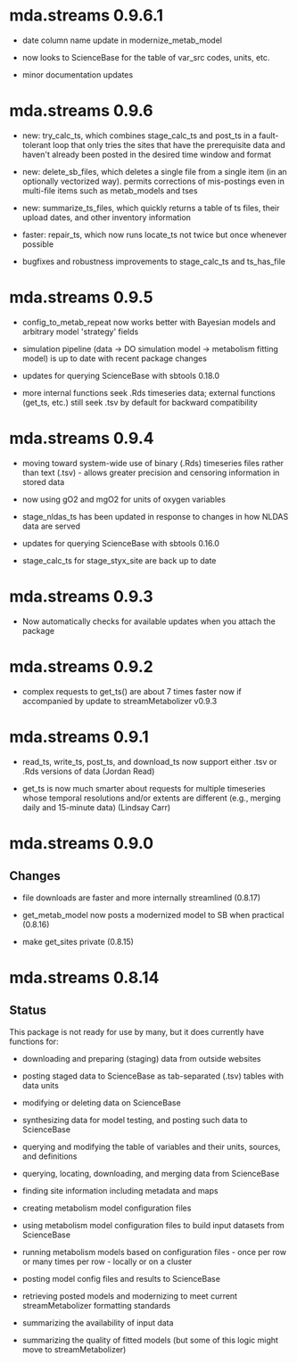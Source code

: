# mda.streams 0.9.6.1

* date column name update in modernize_metab_model

* now looks to ScienceBase for the table of var_src codes, units, etc.

* minor documentation updates

# mda.streams 0.9.6

* new: try_calc_ts, which combines stage_calc_ts and post_ts in a fault-tolerant
loop that only tries the sites that have the prerequisite data and haven't 
already been posted in the desired time window and format

* new: delete_sb_files, which deletes a single file from a single item (in an 
optionally vectorized way). permits corrections of mis-postings even in 
multi-file items such as metab_models and tses

* new: summarize_ts_files, which quickly returns a table of ts files, their
upload dates, and other inventory information

* faster: repair_ts, which now runs locate_ts not twice but once whenever 
possible

* bugfixes and robustness improvements to stage_calc_ts and ts_has_file

# mda.streams 0.9.5

* config_to_metab_repeat now works better with Bayesian models and arbitrary 
model 'strategy' fields

* simulation pipeline (data -> DO simulation model -> metabolism fitting model) 
is up to date with recent package changes

* updates for querying ScienceBase with sbtools 0.18.0

* more internal functions seek .Rds timeseries data; external functions (get_ts,
etc.) still seek .tsv by default for backward compatibility

# mda.streams 0.9.4

* moving toward system-wide use of binary (.Rds) timeseries files rather than 
text (.tsv) - allows greater precision and censoring information in stored data

* now using gO2 and mgO2 for units of oxygen variables

* stage_nldas_ts has been updated in response to changes in how NLDAS data are 
served

* updates for querying ScienceBase with sbtools 0.16.0

* stage_calc_ts for stage_styx_site are back up to date

# mda.streams 0.9.3

* Now automatically checks for available updates when you attach the package

# mda.streams 0.9.2

* complex requests to get_ts() are about 7 times faster now if accompanied by 
update to streamMetabolizer v0.9.3

# mda.streams 0.9.1

* read_ts, write_ts, post_ts, and download_ts now support either .tsv or .Rds 
versions of data (Jordan Read)

* get_ts is now much smarter about requests for multiple timeseries whose 
temporal resolutions and/or extents are different (e.g., merging daily and 
15-minute data) (Lindsay Carr)

# mda.streams 0.9.0

## Changes

* file downloads are faster and more internally streamlined (0.8.17)

* get_metab_model now posts a modernized model to SB when practical (0.8.16)

* make get_sites private (0.8.15)

# mda.streams 0.8.14

## Status

This package is not ready for use by many, but it does currently have functions 
for:

* downloading and preparing (staging) data from outside websites

* posting staged data to ScienceBase as tab-separated (.tsv) tables with data 
units

* modifying or deleting data on ScienceBase

* synthesizing data for model testing, and posting such data to ScienceBase

* querying and modifying the table of variables and their units, sources, and 
definitions

* querying, locating, downloading, and merging data from ScienceBase

* finding site information including metadata and maps

* creating metabolism model configuration files

* using metabolism model configuration files to build input datasets from 
ScienceBase

* running metabolism models based on configuration files - once per row or many 
times per row - locally or on a cluster

* posting model config files and results to ScienceBase

* retrieving posted models and modernizing to meet current streamMetabolizer 
formatting standards

* summarizing the availability of input data

* summarizing the quality of fitted models (but some of this logic might move to
streamMetabolizer)